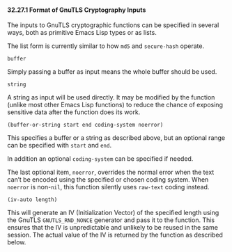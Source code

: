 

#### 32.27.1 Format of GnuTLS Cryptography Inputs

The inputs to GnuTLS cryptographic functions can be specified in several ways, both as primitive Emacs Lisp types or as lists.

The list form is currently similar to how `md5` and `secure-hash` operate.

`buffer`

Simply passing a buffer as input means the whole buffer should be used.

`string`

A string as input will be used directly. It may be modified by the function (unlike most other Emacs Lisp functions) to reduce the chance of exposing sensitive data after the function does its work.

`(buffer-or-string start end coding-system noerror)`

This specifies a buffer or a string as described above, but an optional range can be specified with `start` and `end`.

In addition an optional `coding-system` can be specified if needed.

The last optional item, `noerror`, overrides the normal error when the text can’t be encoded using the specified or chosen coding system. When `noerror` is non-`nil`, this function silently uses `raw-text` coding instead.

`(iv-auto length)`

This will generate an IV (Initialization Vector) of the specified length using the GnuTLS `GNUTLS_RND_NONCE` generator and pass it to the function. This ensures that the IV is unpredictable and unlikely to be reused in the same session. The actual value of the IV is returned by the function as described below.
